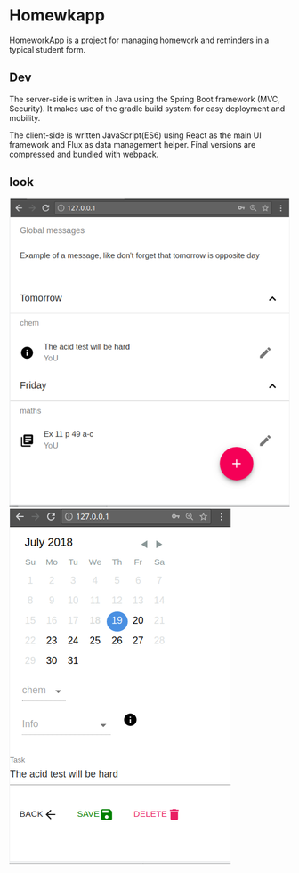 # Homewkapp
HomeworkApp is a project for managing homework and reminders in a typical student form. 

## Dev
The server-side is written in Java using the Spring Boot framework (MVC, Security). It makes use of the gradle build system for easy deployment and mobility.

The client-side is written JavaScript(ES6) using React as the main UI framework and Flux as data management helper. Final versions are compressed and bundled with webpack.


## look
![list](https://github.com/DranikProgrammer/homewkapp/blob/master/desc/list.png) 
![edit](https://github.com/DranikProgrammer/homewkapp/blob/master/desc/edit.png)
